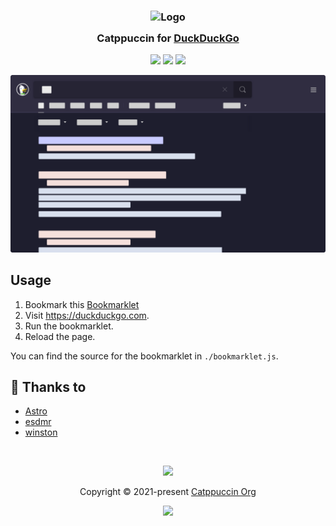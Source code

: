<h3 align="center">
	<img src="https://raw.githubusercontent.com/catppuccin/catppuccin/main/assets/logos/exports/1544x1544_circle.png" width="100" alt="Logo"/><br/>
	<img src="https://raw.githubusercontent.com/catppuccin/catppuccin/main/assets/misc/transparent.png" height="30" width="0px"/>
	Catppuccin for <a href="https://duckduckgo.com">DuckDuckGo</a>
	<img src="https://raw.githubusercontent.com/catppuccin/catppuccin/main/assets/misc/transparent.png" height="30" width="0px"/>
</h3>

<p align="center">
	<a href="https://github.com/catppuccin/duckduckgo/stargazers"><img src="https://img.shields.io/github/stars/catppuccin/duckduckgo?colorA=363a4f&colorB=b7bdf8&style=for-the-badge"></a>
	<a href="https://github.com/catppuccin/duckduckgo/issues"><img src="https://img.shields.io/github/issues/catppuccin/duckduckgo?colorA=363a4f&colorB=f5a97f&style=for-the-badge"></a>
	<a href="https://github.com/catppuccin/duckduckgo/contributors"><img src="https://img.shields.io/github/contributors/catppuccin/duckduckgo?colorA=363a4f&colorB=a6da95&style=for-the-badge"></a>
</p>

![DuckDuckGo Theme Preview](assets/preview.png)

## Usage

1. Bookmark this <a href="javascript:(function()%7Bconst%20colors%3D%7Blatte%3A%7Bbase%3A%22%23eff1f5%22%2Cblue%3A%22%231e66f5%22%2Clavender%3A%22%237287fd%22%2Cmantle%3A%22%23e6e9ef%22%2Crosewater%3A%22%23dc8a78%22%2Ctext%3A%22%234c4f69%22%7D%2Cfrappe%3A%7Bbase%3A%22%23303446%22%2Cblue%3A%22%238caaee%22%2Clavender%3A%22%23babbf1%22%2Cmantle%3A%22%23292c3c%22%2Crosewater%3A%22%23f2d5cf%22%2Ctext%3A%22%23c6d0f5%22%7D%2Cmacchiato%3A%7Bbase%3A%22%2324273a%22%2Cblue%3A%22%238aadf4%22%2Clavender%3A%22%23b7bdf8%22%2Cmantle%3A%22%231e2030%22%2Crosewater%3A%22%23f4dbd6%22%2Ctext%3A%22%23cad3f5%22%7D%2Cmocha%3A%7Bbase%3A%22%231e1e2e%22%2Cblue%3A%22%2389b4fa%22%2Clavender%3A%22%23b4befe%22%2Cmantle%3A%22%23181825%22%2Crosewater%3A%22%23f5e0dc%22%2Ctext%3A%22%23cdd6f4%22%7D%7D%3Bconst%20flavour%3Dwindow.prompt(%22Choose%20a%20theme%3A%22%2C%22mocha%22)%3Bconst%20blueLinks%3Dconfirm(%22Use%20blue%20links%3F%22)%3Bconst%20ct%3Dcolors%5Bflavour%5D%3Bconst%20theme%3D%5B%6021%3D%24%7Bct.mantle%20%7D%60%2C%607%3D%24%7Bct.base%20%7D%60%2C%608%3D%24%7Bct.text%20%7D%60%2C%609%3D%24%7BblueLinks%3Fct.blue%3Act.rosewater%20%7D%60%2C%60aa%3D%24%7Bct.lavender%20%7D%60%2C%60ae%3D%24%7Bflavour%3D%3D%22latte%22%3F-1%3Act.base%20%7D%60%2C%60j%3D%24%7Bct.mantle%20%7D%60%2C%60x%3D%24%7BblueLinks%3Fct.blue%3Act.rosewater%20%7D%60%5D%3Bfor(const%20item%20of%20theme)%7Bdocument.cookie%3D%60%24%7B%20item%20%7D%3B%20max-age%3D126144000%3B%20samesite%3Dlax%3B%20secure%60%7D%7D)()%3B">Bookmarklet</a>
2. Visit <https://duckduckgo.com>.
3. Run the bookmarklet.
4. Reload the page.

You can find the source for the bookmarklet in `./bookmarklet.js`.

## 💝 Thanks to

- [Astro](https://github.com/narutoxy)
- [esdmr](https://github.com/esdmr)
- [winston](https://github.com/nekowinston)

&nbsp;

<p align="center"><img src="https://raw.githubusercontent.com/catppuccin/catppuccin/main/assets/footers/gray0_ctp_on_line.svg?sanitize=true" /></p>
<p align="center">Copyright &copy; 2021-present <a href="https://github.com/catppuccin" target="_blank">Catppuccin Org</a>
<p align="center"><a href="https://github.com/catppuccin/catppuccin/blob/main/LICENSE"><img src="https://img.shields.io/static/v1.svg?style=for-the-badge&label=License&message=MIT&logoColor=d9e0ee&colorA=363a4f&colorB=b7bdf8"/></a></p>
